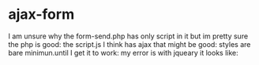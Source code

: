 # ajax-form
I am unsure why the form-send.php has only script in it but im pretty sure the php is good:
the script.js I think has ajax that might be good: 
styles are bare minimun.until I get it to work:
my error is with jqueary it looks like:

